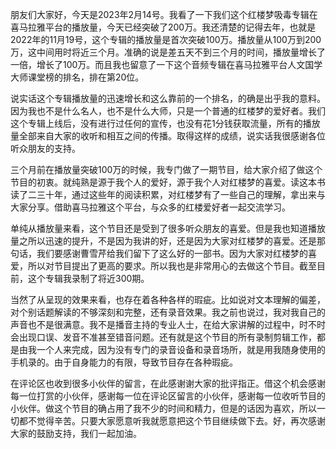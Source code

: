 
朋友们大家好，今天是2023年2月14号。我看了一下我们这个红楼梦吸毒专辑在喜马拉雅平台的播放量，今天已经突破了200万。我还清楚的记得去年，也就是2022年的11月19号，这个专辑的播放量是首次突破100万。播放量从100万到200万，这中间用时将近三个月。准确的说是差五天不到三个月的时间，播放量增长了一倍，增长了100万。而且我也留意了一下这个音频专辑在喜马拉雅平台人文国学大师课堂榜的排名，排在第20位。

说实话这个专辑播放量的迅速增长和这么靠前的一个排名，的确是出乎我的意料。因为我也不是什么名人，也不是什么大师，只是一个普通的红楼梦的爱好者。我们这个专辑上线后，没有进行过任何的宣传，也没有花1分钱获取流量，所有的播放量全部来自大家的收听和相互之间的传播。取得这样的成绩，说实话我很感谢各位听众朋友的支持。

三个月前在播放量突破100万的时候，我专门做了一期节目，给大家介绍了做这个节目的初衷。就纯熟是源于我个人的爱好，源于我个人对红楼梦的喜爱。读这本书读了二三十年，通过这些年的阅读积累，对红楼梦有了一些自己的理解，拿出来与大家分享。借助喜马拉雅这个平台，与众多的红楼爱好者一起交流学习。

单纯从播放量来看，这个节目还是受到了很多听众朋友的喜爱。但是我也知道播放量之所以迅速的提升，不是因为我讲的好，还是因为大家对红楼梦的喜爱。还是那句话，我们要感谢曹雪芹给我们留下了这么好的一部书。因为大家对红楼梦的喜爱，所以对节目提出了更高的要求。所以我也是非常用心的去做这个节目。截至目前，这个专辑我录制了将近300期。

当然了从呈现的效果来看，也存在着各种各样的瑕疵。比如说对文本理解的偏差，对个别话题解读的不够深刻和完整，还有录音效果。我之前也说过，我对我自己的声音也不是很满意。我不是播音主持的专业人士，在给大家讲解的过程中，时不时会出现口误、发音不准甚至错音问题。还有就是这个节目的所有录制剪辑工作，都是由我一个人来完成，因为没有专门的录音设备和录音场所，就是用我随身使用的手机录的。由于自身能力的有限，导致节目存在各种瑕疵。

在评论区也收到很多小伙伴的留言，在此感谢谢大家的批评指正。借这个机会感谢每一位打赏的小伙伴，感谢每一位在评论区留言的小伙伴，感谢每一位收听节目的小伙伴。做这个节目的确占用了我不少的时间和精力，但是的话因为喜欢，所以一切都不觉得辛苦。只要大家愿意听我就愿意把这个节目继续做下去。好，再次感谢大家的鼓励支持，我们一起加油。


